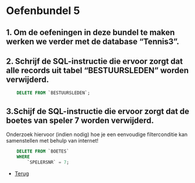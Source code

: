 # Oefenbundel 5

## 1. Om de oefeningen in deze bundel te maken werken we verder met de database “Tennis3”.

## 2. Schrijf de SQL-instructie die ervoor zorgt dat alle records uit tabel “BESTUURSLEDEN” worden verwijderd.

```sql
    DELETE FROM `BESTUURSLEDEN`;
```

## 3.Schijf de SQL-instructie die ervoor zorgt dat de boetes van speler 7 worden verwijderd.

Onderzoek hiervoor (indien nodig) hoe je een eenvoudige filterconditie kan samenstellen met behulp van internet!

```sql
    DELETE FROM `BOETES`
    WHERE
        `SPELERSNR` = 7;
```

- [Terug](/Index/Oefeningen-Databases/Deel3.md)
